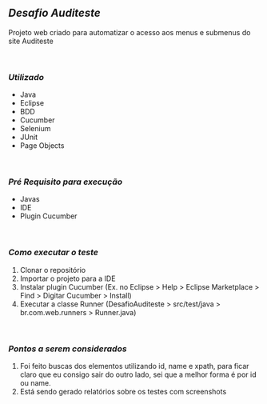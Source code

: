 
## ***Desafio Auditeste***
Projeto web criado para automatizar o acesso aos menus e submenus do site Auditeste
<p> <br />

### ***Utilizado***

 - Java
 - Eclipse
 - BDD
 - Cucumber
 - Selenium
 - JUnit
 - Page Objects
<p> <br />

### ***Pré Requisito para execução***

- Javas
- IDE
- Plugin Cucumber
<p> <br />

### ***Como executar o teste***

1. Clonar o repositório
2. Importar o projeto para a IDE
3. Instalar plugin Cucumber (Ex. no Eclipse > Help > Eclipse Marketplace > Find > Digitar Cucumber > Install)
4. Executar a classe Runner (DesafioAuditeste > src/test/java > br.com.web.runners > Runner.java)
<p> <br />
 
 ### ***Pontos a serem considerados***
1. Foi feito buscas dos elementos utilizando id, name e xpath, para ficar claro que eu consigo sair do outro lado, sei que a melhor forma é por id ou name.
2. Está sendo gerado relatórios sobre os testes com screenshots
